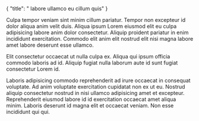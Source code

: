{
  "title": " labore ullamco eu cillum quis"
}

Culpa tempor veniam sint minim cillum pariatur. Tempor non excepteur id dolor aliqua anim velit duis. Aliqua ipsum Lorem eiusmod elit eu culpa adipisicing labore anim dolor consectetur. Aliquip proident pariatur in enim incididunt exercitation. Commodo elit anim elit nostrud elit nisi magna labore amet labore deserunt esse ullamco.

Elit consectetur occaecat ut nulla culpa ex. Aliqua qui ipsum officia commodo laboris ad id. Aliquip fugiat nulla laborum aute id sunt fugiat consectetur Lorem id.

Laboris adipisicing commodo reprehenderit ad irure occaecat in consequat voluptate. Ad anim voluptate exercitation cupidatat non ex ut eu. Nostrud aliquip consectetur nostrud in nisi ullamco adipisicing amet et excepteur. Reprehenderit eiusmod labore id id exercitation occaecat amet aliqua minim. Laboris deserunt id magna elit et occaecat veniam. Non esse incididunt qui qui.